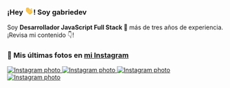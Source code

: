 <h3>¡Hey <img src="https://raw.githubusercontent.com/ABSphreak/ABSphreak/master/gifs/Hi.gif" width="20px" decondig="async">! Soy gabriedev</h3>

<p>Soy <strong>Desarrollador JavaScript Full Stack 🚀</strong> más de tres años de experiencia.<br />¡Revisa mi contenido 👇!</p>

### 📸 Mis últimas fotos en [mi Instagram](https://instagram.com/gabrie.dev)


<a href='https://instagram.com/p/C1UpuSGLQiG' target='_blank'>
  <img width='20%' src='https://instagram.flba2-1.fna.fbcdn.net/v/t51.2885-15/412513918_1325803934584302_4400498733289087214_n.jpg?stp=dst-jpg_e15&_nc_ht=instagram.flba2-1.fna.fbcdn.net&_nc_cat=106&_nc_ohc=5w3ieOQiGqUAX_hRcfM&edm=APU89FABAAAA&ccb=7-5&oh=00_AfC-Ig_V6HYfzsjNL_56ESR4qzd6OQ4lHPAg8sMOEQdgkg&oe=65C92DC0&_nc_sid=bc0c2c' alt='Instagram photo' />
</a>
<a href='https://instagram.com/p/CzMY3lzxgmx' target='_blank'>
  <img width='20%' src='https://instagram.flba2-1.fna.fbcdn.net/v/t51.2885-15/398916226_819142863293745_2426123683154743297_n.webp?stp=dst-jpg_e35&_nc_ht=instagram.flba2-1.fna.fbcdn.net&_nc_cat=109&_nc_ohc=v2zm3eobpeUAX9vklY6&edm=APU89FABAAAA&ccb=7-5&oh=00_AfBGS4sMbacpWbvD1FE7b6PQBWNzeTRyoch7u2B0Vb_fbg&oe=65C9BCE9&_nc_sid=bc0c2c' alt='Instagram photo' />
</a>
<a href='https://instagram.com/p/CygbQv4uqxM' target='_blank'>
  <img width='20%' src='https://instagram.flba2-1.fna.fbcdn.net/v/t51.2885-15/391525959_236593062741789_5868561716480810596_n.webp?stp=dst-jpg_e35&_nc_ht=instagram.flba2-1.fna.fbcdn.net&_nc_cat=109&_nc_ohc=2SfixF9ZrsoAX8lfe5B&edm=APU89FABAAAA&ccb=7-5&oh=00_AfDB3ESCwjtCanWUhN9X35hribeueDxOUmCOaACijVY-uw&oe=65C9C9A5&_nc_sid=bc0c2c' alt='Instagram photo' />
</a>
<a href='https://instagram.com/p/CxTmOF6vN8M' target='_blank'>
  <img width='20%' src='https://instagram.flba2-1.fna.fbcdn.net/v/t51.2885-15/378565944_323878180141713_8920720304536029091_n.jpg?stp=dst-jpg_e15&_nc_ht=instagram.flba2-1.fna.fbcdn.net&_nc_cat=109&_nc_ohc=L8n6PS86YXUAX-dVJe4&edm=APU89FABAAAA&ccb=7-5&oh=00_AfCBtZsf0uQrKk2SQNfZLFx90W4VI9Uib6gBFCwmy4HWow&oe=65C8BBD8&_nc_sid=bc0c2c' alt='Instagram photo' />
</a>
